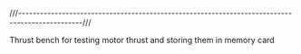 ///-----------------------------------------------------------------------------------------------///

Thrust bench for testing motor thrust and storing them in memory card
